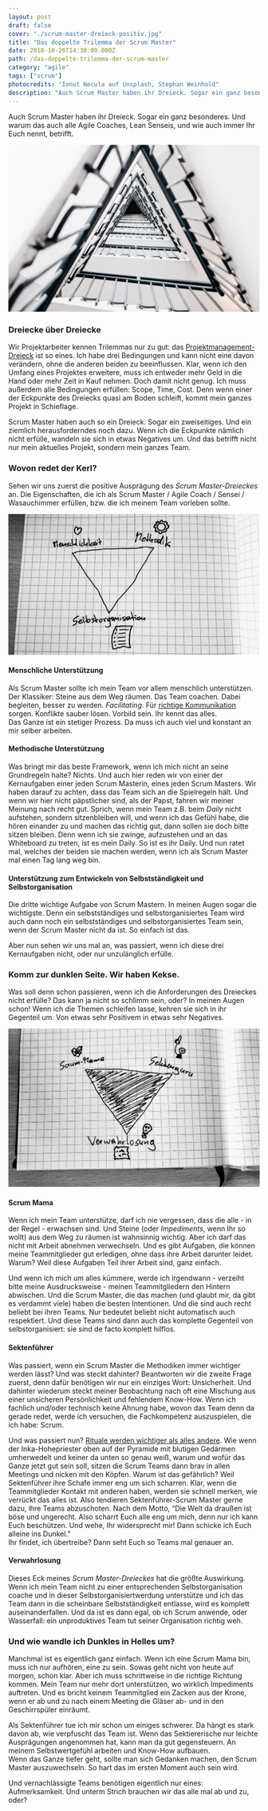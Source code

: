 ```yaml
---
layout: post
draft: false
cover: "./scrum-master-dreieck-positiv.jpg"
title: "Das doppelte Trilemma der Scrum Master" 
date: 2018-10-26T14:30:00.000Z
path: /das-doppelte-trilemma-der-scrum-master
category: "agile"
tags: ["scrum"]
photocredits: "Ionut Necula auf Unsplash, Stephan Weinhold"
description: "Auch Scrum Master haben ihr Dreieck. Sogar ein ganz besonderes. Und warum das auch alle Agile Coaches, Lean Senseis, und wie auch immer Ihr Euch nennt, betrifft."
---
```


Auch Scrum Master haben ihr Dreieck. Sogar ein ganz besonderes. Und warum das auch alle Agile Coaches, Lean Senseis, und wie auch immer Ihr Euch nennt, betrifft.

![Dreieck Trilemma](./dreieck-nach-oben.jpg)

### Dreiecke über Dreiecke

Wir Projektarbeiter kennen Trilemmas nur zu gut: das [Projektmanagement-Dreieck](https://en.wikipedia.org/wiki/Project_management_triangle) ist so eines. Ich habe drei Bedingungen und kann nicht eine davon verändern, ohne die anderen beiden zu beeinflussen. Klar, wenn ich den Umfang eines Projektes erweitere, muss ich entweder mehr Geld in die Hand oder mehr Zeit in Kauf nehmen. Doch damit nicht genug. Ich muss außerdem alle Bedingungen erfüllen: Scope, Time, Cost. Denn wenn einer der Eckpunkte des Dreiecks quasi am Boden schleift, kommt mein ganzes Projekt in Schieflage.

Scrum Master haben auch so ein Dreieck. Sogar ein zweiseitiges. Und ein ziemlich herausforderndes noch dazu. Wenn ich die Eckpunkte nämlich nicht erfülle, wandeln sie sich in etwas Negatives um. Und das betrifft nicht nur mein aktuelles Projekt, sondern mein ganzes Team.

### Wovon redet der Kerl?

Sehen wir uns zuerst die positive Ausprägung des _Scrum Master-Dreieckes_ an. Die Eigenschaften, die ich als Scrum Master / Agile Coach / Sensei / Wasauchimmer erfüllen, bzw. die ich meinem Team vorleben sollte.

![Helles Scrum Master-Dreieck](./scrum-master-dreieck-positiv.jpg)

#### Menschliche Unterstützung

Als Scrum Master sollte ich mein Team vor allem menschlich unterstützen. Der Klassiker: Steine aus dem Weg räumen. Das Team coachen. Dabei begleiten, besser zu werden. _Facilitating_. Für [richtige Kommunikation](/warum-wir-nicht-richtig-kommunizieren/) sorgen. Konflikte sauber lösen. Vorbild sein. Ihr kennt das alles.  
Das Ganze ist ein stetiger Prozess. Da muss ich auch viel und konstant an mir selber arbeiten.

#### Methodische Unterstützung

Was bringt mir das beste Framework, wenn ich mich nicht an seine Grundregeln halte? Nichts. Und auch hier reden wir von einer der Kernaufgaben einer jeden Scrum Masterin, eines jeden Scrum Masters. Wir haben darauf zu achten, dass das Team sich an die Spielregeln hält. Und wenn wir hier nicht päpstlicher sind, als der Papst, fahren wir meiner Meinung nach recht gut. Sprich, wenn mein Team z.B. beim _Daily_ nicht aufstehen, sondern sitzenbleiben will, und wenn ich das Gefühl habe, die hören einander zu und machen das richtig gut, dann sollen sie doch bitte sitzen bleiben. Denn wenn ich sie zwinge, aufzustehen und an das Whiteboard zu treten, ist es mein Daily. So ist es ihr Daily. Und nun ratet mal, welches der beiden sie machen werden, wenn ich als Scrum Master mal einen Tag lang weg bin.

#### Unterstützung zum Entwickeln von Selbstständigkeit und Selbstorganisation

Die dritte wichtige Aufgabe von Scrum Mastern. In meinen Augen sogar die wichtigste. Denn ein selbstständiges und selbstorganisiertes Team wird auch dann noch ein selbstständiges und selbstorganisiertes Team sein, wenn der Scrum Master nicht da ist. So einfach ist das.

Aber nun sehen wir uns mal an, was passiert, wenn ich diese drei Kernaufgaben nicht, oder nur unzulänglich erfülle.

### Komm zur dunklen Seite. Wir haben Kekse.

Was soll denn schon passieren, wenn ich die Anforderungen des Dreieckes nicht erfülle? Das kann ja nicht so schlimm sein, oder? In meinen Augen schon! Wenn ich die Themen schleifen lasse, kehren sie sich in ihr Gegenteil um. Von etwas sehr Positivem in etwas sehr Negatives.

![Dunkles Scrum Master-Dreieck](./scrum-master-dreieck-negativ.jpg)

#### Scrum Mama

Wenn ich mein Team unterstütze, darf ich nie vergessen, dass die alle - in der Regel - erwachsen sind. Und Steine (oder _Impediments_, wenn Ihr so wollt) aus dem Weg zu räumen ist wahnsinnig wichtig. Aber ich darf das nicht mit Arbeit abnehmen verwechseln. Und es gibt Aufgaben, die können meine Teammitglieder gut erledigen, ohne dass ihre Arbeit darunter leidet. Warum? Weil diese Aufgaben Teil ihrer Arbeit sind, ganz einfach.

Und wenn ich mich um alles kümmere, werde ich irgendwann - verzeiht bitte meine Ausdrucksweise - meinen Teammitgliedern den Hintern abwischen. Und die Scrum Master, die das machen (und glaubt mir, da gibt es verdammt viele) haben die besten Intentionen. Und die sind auch recht beliebt bei ihren Teams. Nur bedeutet beliebt nicht automatisch auch respektiert. Und diese Teams sind dann auch das komplette Gegenteil von selbstorganisiert: sie sind de facto komplett hilflos.

#### Sektenführer

Was passiert, wenn ein Scrum Master die Methodiken immer wichtiger werden lässt? Und was steckt dahinter? Beantworten wir die zweite Frage zuerst, denn dafür benötigen wir nur ein einziges Wort: Unsicherheit. Und dahinter wiederum steckt meiner Beobachtung nach oft eine Mischung aus einer unsicheren Persönlichkeit und fehlendem Know-How. Wenn ich fachlich und/oder technisch keine Ahnung habe, wovon das Team denn da gerade redet, werde ich versuchen, die Fachkompetenz auszuspielen, die ich habe: Scrum.

Und was passiert nun? [Rituale werden wichtiger als alles andere](/too-scrum/). Wie wenn der Inka-Hohepriester oben auf der Pyramide mit blutigen Gedärmen umherwedelt und keiner da unten so genau weiß, warum und wofür das Ganze jetzt gut sein soll, sitzen die Scrum Teams dann brav in allen Meetings und nicken mit den Köpfen. Warum ist das gefährlich? Weil Sektenführer ihre Schafe immer eng um sich scharren. Klar, wenn die Teammitglieder Kontakt mit anderen haben, werden sie schnell merken, wie verrückt das alles ist. Also tendieren Sektenführer-Scrum Master gerne dazu, ihre Teams abzuschoten. Nach dem Motto, “Die Welt da draußen ist böse und ungerecht. Also scharrt Euch alle eng um mich, denn nur ich kann Euch beschützen. Und wehe, Ihr widersprecht mir! Dann schicke ich Euch alleine ins Dunkel.”  
Ihr findet, ich übertreibe? Dann seht Euch so Teams mal genauer an.

#### Verwahrlosung

Dieses Eck meines _Scrum Master-Dreieckes_ hat die größte Auswirkung. Wenn ich mein Team nicht zu einer entsprechenden Selbstorganisation coache und in dieser Selbstorganisiertwerdung unterstütze und ich das Team dann in die scheinbare Selbstständigkeit entlasse, wird es komplett auseinanderfallen. Und da ist es dann egal, ob ich Scrum anwende, oder Wasserfall: ein unproduktives Team tut seiner Organisation richtig weh.

### Und wie wandle ich Dunkles in Helles um?

Manchmal ist es eigentlich ganz einfach. Wenn ich eine Scrum Mama bin, muss ich nur aufhören, eine zu sein. Sowas geht nicht von heute auf morgen, schon klar. Aber ich muss schrittweise in die richtige Richtung kommen. Mein Team nur mehr dort unterstützen, wo wirklich Impediments auftreten. Und es bricht keinem Teammitglied ein Zacken aus der Krone, wenn er ab und zu nach einem Meeting die Gläser ab- und in den Geschirrspüler einräumt.

Als Sektenführer tue ich mir schon um einiges schwerer. Da hängt es stark davon ab, wie verpfuscht das Team ist. Wenn das Sektiererische nur leichte Ausprägungen angenommen hat, kann man da gut gegensteuern. An meinem Selbstwertgefühl arbeiten und Know-How aufbauen.  
Wenn das Ganze tiefer geht, sollte man sich Gedanken machen, den Scrum Master auszuwechseln. So hart das im ersten Moment auch sein wird.

Und vernachlässigte Teams benötigen eigentlich nur eines: Aufmerksamkeit. Und unterm Strich brauchen wir das alle mal ab und zu, oder?
